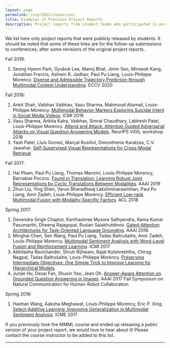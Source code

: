 ```yaml
---
layout: page
permalink: /cvpr2022/resources/
title: Examples of Previous Project Reports
description: Project reports from student teams who participated in previous editions of the MMML course
---
```


We list here only project reports that were publicly released by students. It should be noted that some of these links are for the follow-up submissions to conferences, after some revisions of the original project reports.

Fall 2019:
1. Seong Hyeon Park, Gyubok Lee, Manoj Bhat, Jimin Seo, Minseok Kang, Jonathan Francis, Ashwin R. Jadhav, Paul Pu Liang, Louis-Philippe Morency. [Diverse and Admissible Trajectory Prediction through Multimodal Context Understanding](https://arxiv.org/abs/2003.03212). ECCV 2020

Fall 2018:
1. Ankit Shah, Vaibhav Vaibhav, Vasu Sharma, Mahmoud Alismail, Louis-Philippe Morency. [Multimodal Behavior Markers
Exploring Suicidal Intent in Social Media Videos](https://dl.acm.org/doi/10.1145/3340555.3353718). ICMI 2019
2. Vasu Sharma, Ankita Kalra, Vaibhav, Simral Chaudhary, Labhesh Patel, Louis-Philippe Morency. [Attend and Attack: Attention Guided Adversarial Attacks on Visual Question Answering Models](https://nips2018vigil.github.io/static/papers/accepted/33.pdf). NeurIPS ViGIL workshop 2018
3. Yash Patel, Lluis Gomez, Marçal Rusiñol, Dimosthenis Karatzas, C.V. Jawahar. [Self-Supervised Visual Representations for Cross-Modal Retrieval](https://arxiv.org/abs/1902.00378)

Fall 2017:
1. Hai Pham, Paul Pu Liang, Thomas Manzini, Louis-Philippe Morency, Barnabas Poczos. [Found in Translation: Learning Robust Joint Representations by Cyclic Translations Between Modalities](https://arxiv.org/abs/1812.07809). AAAI 2019
2. Zhun Liu, Ying Shen, Varun Bharadhwaj Lakshminarasimhan, Paul Pu Liang, Amir Zadeh, Louis-Philippe Morency. [Efficient Low-rank Multimodal Fusion with Modality-Specific Factors](https://arxiv.org/abs/1806.00064). ACL 2018

Spring 2017:
1. Devendra Singh Chaplot, Kanthashree Mysore Sathyendra, Rama Kumar Pasumarthi, Dheeraj Rajagopal, Ruslan Salakhutdinov. [Gated-Attention Architectures for Task-Oriented Language Grounding](https://arxiv.org/abs/1706.07230). AAAI 2018
2. Minghai Chen, Sen Wang, Paul Pu Liang, Tadas Baltrušaitis, Amir Zadeh, Louis-Philippe Morency. [Multimodal Sentiment Analysis with Word-Level Fusion and Reinforcement Learning](https://arxiv.org/abs/1802.00924). ICMI 2017
3. Abhilasha Ravichander, Shruti Rijhwani, Rajat Kulshreshtha, Chirag Nagpal, Tadas Baltrušaitis, Louis-Philippe Morency. [Preserving Intermediate Objectives: One Simple Trick to Improve Learning for Hierarchical Models](https://arxiv.org/abs/1706.07867). 
4. Junjie Hu, Desai Fan, Shuxin Yao, Jean Oh. [Answer-Aware Attention on Grounded Question Answering in Images](https://www.ttic.edu/nchrc/papers/27.pdf). AAAI 2017 Fall Symposium on Natural Communication for Human-Robot Collaboration

Spring 2016:
1. Haohan Wang, Aaksha Meghawat, Louis-Philippe Morency, Eric P. Xing. [Select-Additive Learning: Improving Generalization in Multimodal Sentiment Analysis](https://arxiv.org/abs/1609.05244). ICME 2017

If you previously took the MMML course and ended up releasing a public version of your project report, we would love to hear about it! Please contact the course instructor to be added to this list.

***

